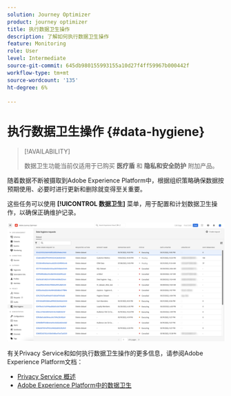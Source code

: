 ```yaml
---
solution: Journey Optimizer
product: journey optimizer
title: 执行数据卫生操作
description: 了解如何执行数据卫生操作
feature: Monitoring
role: User
level: Intermediate
source-git-commit: 645db980155993155a10d27f4ff59967b000442f
workflow-type: tm+mt
source-wordcount: '135'
ht-degree: 6%

---
```


# 执行数据卫生操作 {#data-hygiene}

>[!AVAILABILITY]
>
>数据卫生功能当前仅适用于已购买 **医疗盾** 和 **隐私和安全防护** 附加产品。


随着数据不断被摄取到Adobe Experience Platform中，根据组织策略确保数据按预期使用、必要时进行更新和删除就变得至关重要。

这些任务可以使用 **[!UICONTROL 数据卫生]** 菜单，用于配置和计划数据卫生操作，以确保正确维护记录。

![](assets/data-hygiene.png)

有关Privacy Service和如何执行数据卫生操作的更多信息，请参阅Adobe Experience Platform文档：

* [Privacy Service 概述](https://experienceleague.adobe.com/docs/experience-platform/privacy/home.html?lang=zh-Hans)
* [Adobe Experience Platform中的数据卫生](https://experienceleague.adobe.com/docs/experience-platform/hygiene/home.html?lang=en)
